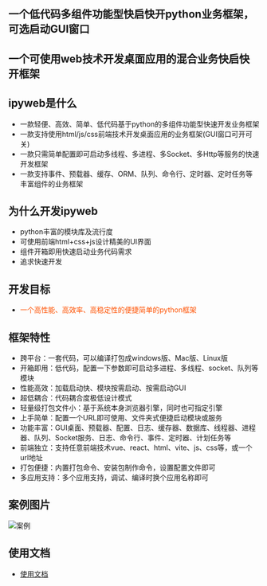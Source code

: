 ## 一个低代码多组件功能型快启快开python业务框架，可选启动GUI窗口

## 一个可使用web技术开发桌面应用的混合业务快启快开框架

## ipyweb是什么

- 一款轻便、高效、简单、低代码基于python的多组件功能型快速开发业务框架
- 一款支持使用html/js/css前端技术开发桌面应用的业务框架(GUI窗口可开可关)
- 一款只需简单配置即可启动多线程、多进程、多Socket、多Http等服务的快速开发框架
- 一款支持事件、预载器、缓存、ORM、队列、命令行、定时器、定时任务等丰富组件的业务框架

## 为什么开发ipyweb

- python丰富的模块库及流行度
- 可使用前端html+css+js设计精美的UI界面
- 组件开箱即用快速启动业务代码需求
- 追求快速开发

## 开发目标

- <font color="#ff5100">一个高性能、高效率、高稳定性的便捷简单的python框架</font>

## 框架特性

- 跨平台：一套代码，可以编译打包成windows版、Mac版、Linux版
- 开箱即用：低代码，配置一下参数即可启动多进程、多线程、socket、队列等模块
- 性能高效：加载启动快、模块按需启动、按需启动GUI
- 超低耦合：代码耦合度极低设计模式
- 轻量级打包文件小：基于系统本身浏览器引擎，同时也可指定引擎
- 上手简单：配置一个URL即可使用、文件夹式便捷启动模块或服务
- 功能丰富：GUI桌面、预载器、配置、日志、缓存器、数据库、线程器、进程器、队列、Socket服务、日志、命令行、事件、定时器、计划任务等
- 前端独立：支持任意前端技术vue、react、html、vite、js、css等，或一个url地址
- 打包便捷：内置打包命令、安装包制作命令，设置配置文件即可
- 多应用支持：多个应用支持，调试、编译时换个应用名称即可

## 案例图片 

[case01]: https://saas.maoren.la/app/ipyweb/readme/images/case01.png "ipyweb"
![案例][case01]

## 使用文档

- <a href="https://saas.maoren.la/ipyweb" target="_blank">使用文档</a>

